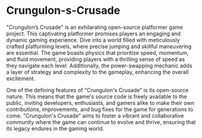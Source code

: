 # Crungulon-s-Crusade
"Crungulon’s Crusade" is an exhilarating open-source platformer game project. This captivating platformer promises players an engaging and dynamic gaming experience. Dive into a world filled with meticulously crafted platforming levels, where precise jumping and skillful maneuvering are essential. The game boasts physics that prioritize speed, momentum, and fluid movement, providing players with a thrilling sense of speed as they navigate each level. Additionally, the power-swapping mechanic adds a layer of strategy and complexity to the gameplay, enhancing the overall excitement.

One of the defining features of "Crungulon's Crusade" is its open-source nature. This means that the game's source code is freely available to the public, inviting developers, enthusiasts, and gamers alike to make their own contributions, improvements, and bug fixes for the game for generations to come. "Crungulon's Crusade" aims to foster a vibrant and collaborative community where the game can continue to evolve and thrive, ensuring that its legacy endures in the gaming world.

